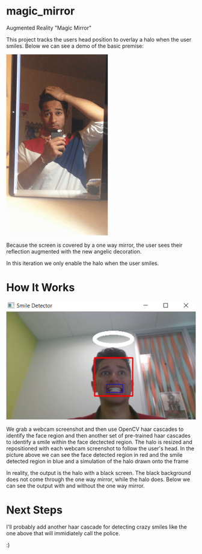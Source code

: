 # magic_mirror
Augmented Reality "Magic Mirror"

This project tracks the users head position to overlay a halo when the user smiles. 
Below we can see a demo of the basic premise:

![alt tag](https://github.com/honeyimholm/magic_mirror/blob/master/demo.gif)

Because the screen is covered by a one way mirror, the user sees their reflection augmented with the new angelic decoration.

In this iteration we only enable the halo when the user smiles.

# How It Works

![alt tag](https://github.com/honeyimholm/magic_mirror/blob/master/smile_detection_demo.png)

We grab a webcam screenshot and then use OpenCV haar cascades to identify the face region and then another set of pre-trained haar cascades to identify a smile within the face dectected region. The halo is resized and repositioned with each webcam screenshot to follow the user's head. In the picture above we can see the face detected region in red and the smile detected region in blue and a simulation of the halo drawn onto the frame 

In reality, the output is the halo with a black screen. The black background does not come through the one way mirror, while the halo does.
Below we can see the output with and without the one way mirror.

# Next Steps

I'll probably add another haar cascade for detecting crazy smiles like the one above that will immidiately call the police. 

:)
